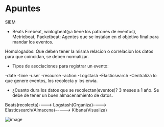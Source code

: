# Apuntes
SIEM

*  Beats
Firebeat, winlogbeat(ya tiene los patrones de eventos), Metricbeat, Packetbeat: Agentes que se instalan en el objetivo final para mandar los eventos.

Homologados: Que deben tener la misma relacion o correlacion los datos para que coincidan, se deben normalizar.

*  Tipos de asociaciones para registrar un evento:

-date
-time
-user
-resourse
-action
-Logstash
-Elasticsearch
-Centraliza lo que genere eventos, los recolecta y los envia.

*  ¿Cuanto dura los datos que se recolectan(eventos)? 3 meses a 1 año. Se debe de tener un buen almacenamiento de datos.

Beats(recolecta)----> Logstash(Organiza)----> Elasticsearch(Almacena)-----> Kibana(Visualiza)

![image](https://github.com/AxelAlvarez-777/EvidenciasAxelAlvarez/assets/79062836/4b5002c2-0fa3-4745-8fc4-6d8250dff936)
